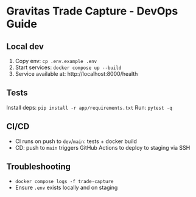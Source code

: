 # Gravitas Trade Capture - DevOps Guide

## Local dev
1. Copy env: `cp .env.example .env`
2. Start services: `docker compose up --build`
3. Service available at: http://localhost:8000/health

## Tests
Install deps: `pip install -r app/requirements.txt`
Run: `pytest -q`

## CI/CD
- CI runs on push to `dev`/`main`: tests + docker build
- CD: push to `main` triggers GitHub Actions to deploy to staging via SSH

## Troubleshooting
- `docker compose logs -f trade-capture`
- Ensure `.env` exists locally and on staging
